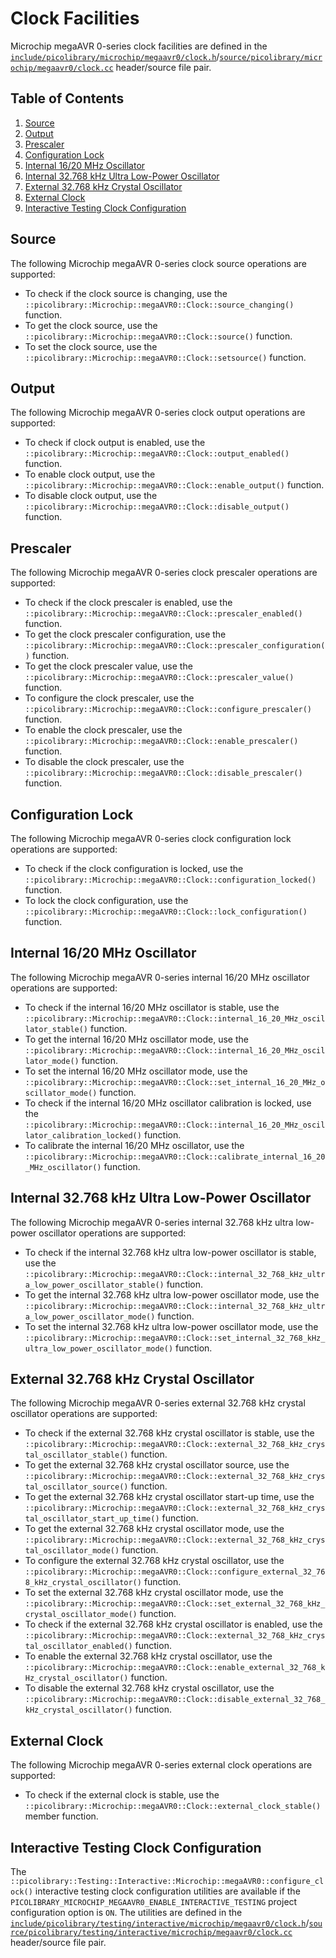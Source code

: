 # Clock Facilities
Microchip megaAVR 0-series clock facilities are defined in the
[`include/picolibrary/microchip/megaavr0/clock.h`](https://github.com/apcountryman/picolibrary-microchip-megaavr0/blob/main/include/picolibrary/microchip/megaavr0/clock.h)/[`source/picolibrary/microchip/megaavr0/clock.cc`](https://github.com/apcountryman/picolibrary-microchip-megaavr0/blob/main/source/picolibrary/microchip/megaavr0/clock.cc)
header/source file pair.

## Table of Contents
1. [Source](#source)
1. [Output](#output)
1. [Prescaler](#prescaler)
1. [Configuration Lock](#configuration-lock)
1. [Internal 16/20 MHz Oscillator](#internal-1620-mhz-oscillator)
1. [Internal 32.768 kHz Ultra Low-Power Oscillator](#internal-32768-khz-ultra-low-power-oscilaltor)
1. [External 32.768 kHz Crystal Oscillator](#external-32768-khz-crystal-oscillator)
1. [External Clock](#external-clock)
1. [Interactive Testing Clock Configuration](#interactive-testing-clock-configuration)

## Source
The following Microchip megaAVR 0-series clock source operations are supported:
- To check if the clock source is changing, use the
  `::picolibrary::Microchip::megaAVR0::Clock::source_changing()` function.
- To get the clock source, use the `::picolibrary::Microchip::megaAVR0::Clock::source()`
  function.
- To set the clock source, use the
  `::picolibrary::Microchip::megaAVR0::Clock::setsource()` function.

## Output
The following Microchip megaAVR 0-series clock output operations are supported:
- To check if clock output is enabled, use the
  `::picolibrary::Microchip::megaAVR0::Clock::output_enabled()` function.
- To enable clock output, use the
  `::picolibrary::Microchip::megaAVR0::Clock::enable_output()` function.
- To disable clock output, use the
  `::picolibrary::Microchip::megaAVR0::Clock::disable_output()` function.

## Prescaler
The following Microchip megaAVR 0-series clock prescaler operations are supported:
- To check if the clock prescaler is enabled, use the
  `::picolibrary::Microchip::megaAVR0::Clock::prescaler_enabled()` function.
- To get the clock prescaler configuration, use the
  `::picolibrary::Microchip::megaAVR0::Clock::prescaler_configuration()` function.
- To get the clock prescaler value, use the
  `::picolibrary::Microchip::megaAVR0::Clock::prescaler_value()` function.
- To configure the clock prescaler, use the
  `::picolibrary::Microchip::megaAVR0::Clock::configure_prescaler()` function.
- To enable the clock prescaler, use the
  `::picolibrary::Microchip::megaAVR0::Clock::enable_prescaler()` function.
- To disable the clock prescaler, use the
  `::picolibrary::Microchip::megaAVR0::Clock::disable_prescaler()` function.

## Configuration Lock
The following Microchip megaAVR 0-series clock configuration lock operations are
supported:
- To check if the clock configuration is locked, use the
  `::picolibrary::Microchip::megaAVR0::Clock::configuration_locked()` function.
- To lock the clock configuration, use the
  `::picolibrary::Microchip::megaAVR0::Clock::lock_configuration()` function.

## Internal 16/20 MHz Oscillator
The following Microchip megaAVR 0-series internal 16/20 MHz oscillator operations are
supported:
- To check if the internal 16/20 MHz oscillator is stable, use the
  `::picolibrary::Microchip::megaAVR0::Clock::internal_16_20_MHz_oscillator_stable()`
  function.
- To get the internal 16/20 MHz oscillator mode, use the
  `::picolibrary::Microchip::megaAVR0::Clock::internal_16_20_MHz_oscillator_mode()`
  function.
- To set the internal 16/20 MHz oscillator mode, use the
  `::picolibrary::Microchip::megaAVR0::Clock::set_internal_16_20_MHz_oscillator_mode()`
  function.
- To check if the internal 16/20 MHz oscillator calibration is locked, use the
  `::picolibrary::Microchip::megaAVR0::Clock::internal_16_20_MHz_oscillator_calibration_locked()`
  function.
- To calibrate the internal 16/20 MHz oscillator, use the
  `::picolibrary::Microchip::megaAVR0::Clock::calibrate_internal_16_20_MHz_oscillator()`
  function.

## Internal 32.768 kHz Ultra Low-Power Oscillator
The following Microchip megaAVR 0-series internal 32.768 kHz ultra low-power oscillator
operations are supported:
- To check if the internal 32.768 kHz ultra low-power oscillator is stable, use the
  `::picolibrary::Microchip::megaAVR0::Clock::internal_32_768_kHz_ultra_low_power_oscillator_stable()`
  function.
- To get the internal 32.768 kHz ultra low-power oscillator mode, use the
  `::picolibrary::Microchip::megaAVR0::Clock::internal_32_768_kHz_ultra_low_power_oscillator_mode()`
  function.
- To set the internal 32.768 kHz ultra low-power oscillator mode, use the
  `::picolibrary::Microchip::megaAVR0::Clock::set_internal_32_768_kHz_ultra_low_power_oscillator_mode()`
  function.

## External 32.768 kHz Crystal Oscillator
The following Microchip megaAVR 0-series external 32.768 kHz crystal oscillator operations
are supported:
- To check if the external 32.768 kHz crystal oscillator is stable, use the
  `::picolibrary::Microchip::megaAVR0::Clock::external_32_768_kHz_crystal_oscillator_stable()`
  function.
- To get the external 32.768 kHz crystal oscillator source, use the
  `::picolibrary::Microchip::megaAVR0::Clock::external_32_768_kHz_crystal_oscillator_source()`
  function.
- To get the external 32.768 kHz crystal oscillator start-up time, use the
  `::picolibrary::Microchip::megaAVR0::Clock::external_32_768_kHz_crystal_oscillator_start_up_time()`
  function.
- To get the external 32.768 kHz crystal oscillator mode, use the
  `::picolibrary::Microchip::megaAVR0::Clock::external_32_768_kHz_crystal_oscillator_mode()`
  function.
- To configure the external 32.768 kHz crystal oscillator, use the
  `::picolibrary::Microchip::megaAVR0::Clock::configure_external_32_768_kHz_crystal_oscillator()`
  function.
- To set the external 32.768 kHz crystal oscillator mode, use the
  `::picolibrary::Microchip::megaAVR0::Clock::set_external_32_768_kHz_crystal_oscillator_mode()`
  function.
- To check if the external 32.768 kHz crystal oscillator is enabled, use the
  `::picolibrary::Microchip::megaAVR0::Clock::external_32_768_kHz_crystal_oscillator_enabled()`
  function.
- To enable the external 32.768 kHz crystal oscillator, use the
  `::picolibrary::Microchip::megaAVR0::Clock::enable_external_32_768_kHz_crystal_oscillator()`
  function.
- To disable the external 32.768 kHz crystal oscillator, use the
  `::picolibrary::Microchip::megaAVR0::Clock::disable_external_32_768_kHz_crystal_oscillator()`
  function.

## External Clock
The following Microchip megaAVR 0-series external clock operations are supported:
- To check if the external clock is stable, use the
  `::picolibrary::Microchip::megaAVR0::Clock::external_clock_stable()` member function.

## Interactive Testing Clock Configuration
The `::picolibrary::Testing::Interactive::Microchip::megaAVR0::configure_clock()`
interactive testing clock configuration utilities are available if the
`PICOLIBRARY_MICROCHIP_MEGAAVR0_ENABLE_INTERACTIVE_TESTING` project configuration option
is `ON`.
The utilities are defined in the
[`include/picolibrary/testing/interactive/microchip/megaavr0/clock.h`](https://github.com/apcountryman/picolibrary-microchip-megaavr0/blob/main/include/picolibrary/testing/interactive/microchip/megaavr0/clock.h)/[`source/picolibrary/testing/interactive/microchip/megaavr0/clock.cc`](https://github.com/apcountryman/picolibrary-microchip-megaavr0/blob/main/source/picolibrary/testing/interactive/microchip/megaavr0/clock.cc)
header/source file pair.
